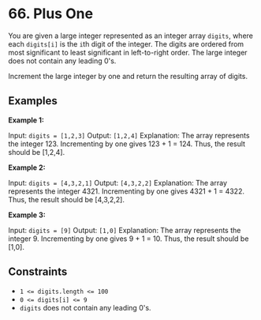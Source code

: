 # 66. Plus One

You are given a large integer represented as an integer array `digits`, where each `digits[i]` is the `i`th digit of the integer. The digits are ordered from most significant to least significant in left-to-right order. The large integer does not contain any leading 0's.

Increment the large integer by one and return the resulting array of digits.

## Examples

**Example 1:**

Input: `digits = [1,2,3]`
Output: `[1,2,4]`
Explanation: The array represents the integer 123. Incrementing by one gives 123 + 1 = 124. Thus, the result should be [1,2,4].

**Example 2:**

Input: `digits = [4,3,2,1]`
Output: `[4,3,2,2]`
Explanation: The array represents the integer 4321. Incrementing by one gives 4321 + 1 = 4322. Thus, the result should be [4,3,2,2].

**Example 3:**

Input: `digits = [9]`
Output: `[1,0]`
Explanation: The array represents the integer 9. Incrementing by one gives 9 + 1 = 10. Thus, the result should be [1,0].

## Constraints

- `1 <= digits.length <= 100`
- `0 <= digits[i] <= 9`
- `digits` does not contain any leading 0's.
